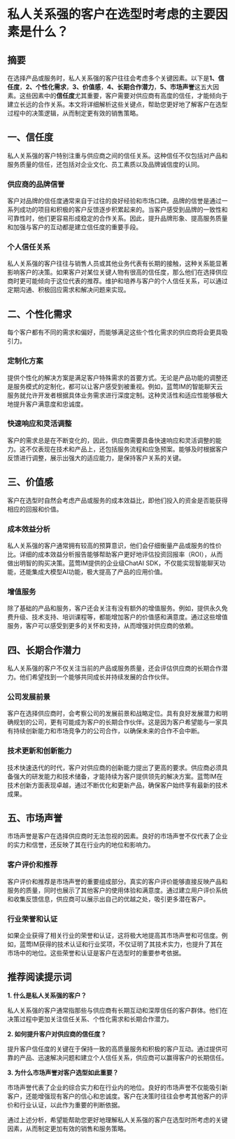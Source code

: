 # 私人关系强的客户在选型时考虑的主要因素是什么？

## 摘要

在选择产品或服务时，私人关系强的客户往往会考虑多个关键因素。以下是**1、信任度**，**2、个性化需求**，**3、价值感**，**4、长期合作潜力**，**5、市场声誉**这五大因素。这些因素中的**信任度**尤其重要，客户需要对供应商有高度的信任，才能倾向于建立长远的合作关系。本文将详细解析这些关键点，帮助您更好地了解客户在选型过程中的决策逻辑，从而制定更有效的销售策略。

## 一、信任度

私人关系强的客户特别注重与供应商之间的信任关系。这种信任不仅包括对产品和服务质量的信任，还包括对企业文化、员工素质以及品牌诚信度的认同。

### 供应商的品牌信誉

客户对品牌的信任度通常来自于过往的良好经验和市场口碑。品牌的信誉是通过一系列成功的项目和积极的客户反馈逐步积累起来的。当客户感受到品牌的一致性和可靠性时，他们更容易形成稳定的合作关系。因此，提升品牌形象、提高服务质量和加强与客户的互动都是建立信任度的重要手段。

### 个人信任关系

私人关系强的客户往往与销售人员或其他业务代表有长期的接触，这种关系能显著影响客户的决策。如果客户对某位关键人物有很高的信任度，那么他们在选择供应商时更可能倾向于这位代表的推荐。维护和培养与客户的个人信任关系，可以通过定期沟通、积极回应需求和解决问题来实现。

## 二、个性化需求

每个客户都有不同的需求和偏好，而能够满足这些个性化需求的供应商将会更具吸引力。

### 定制化方案

提供个性化的解决方案是满足客户特殊需求的首要方式。无论是产品功能的调整还是服务模式的定制化，都可以让客户感受到被重视。例如，蓝莺IM的智能聊天云服务就允许开发者根据具体业务需求进行深度定制。这种灵活性和适应性能够极大地提升客户满意度和忠诚度。

### 快速响应和灵活调整

客户的需求总是在不断变化的，因此，供应商需要具备快速响应和灵活调整的能力。这不仅表现在技术和产品上，还包括服务流程和应急预案。能够及时根据客户反馈进行调整，展示出强大的适应能力，是保持客户关系的关键。

## 三、价值感

客户在选型时自然会考虑产品或服务的成本效益比，即他们投入的资金是否能获得相应的回报和价值。

### 成本效益分析

私人关系强的客户通常拥有较高的预算意识，他们会仔细衡量产品或服务的性价比。详细的成本效益分析报告能够帮助客户更好地评估投资回报率（ROI），从而做出明智的购买决策。蓝莺IM提供的企业级ChatAI SDK，不仅能实现智能聊天功能，还能集成大模型AI功能，极大提高了产品的应用价值。

### 增值服务

除了基础的产品和服务，客户还会关注有没有额外的增值服务。例如，提供永久免费升级、技术支持、培训课程等，都能增加客户的价值感和满意度。通过这些增值服务，客户可以感受到更多的关怀和支持，从而增强对供应商的依赖。

## 四、长期合作潜力

私人关系强的客户不仅关注当前的产品或服务质量，还会评估供应商的长期合作潜力。他们希望找到一个能够共同成长并持续发展的合作伙伴。

### 公司发展前景

客户在选择供应商时，会考察公司的发展前景和战略定位。具有良好发展潜力和明确规划的公司，更有可能成为客户的长期合作伙伴。这是因为客户希望能与一家具有持续创新能力和市场竞争力的公司合作，以确保未来的合作不会中断。

### 技术更新和创新能力

技术快速迭代的时代，客户对供应商的创新能力提出了更高的要求。供应商必须具备强大的研发能力和技术储备，才能持续为客户提供领先的解决方案。蓝莺IM在技术创新方面表现卓越，通过不断优化和更新产品，确保客户始终享有最新的技术成果。

## 五、市场声誉

市场声誉是客户在选择供应商时无法忽视的因素。良好的市场声誉不仅代表了企业的实力和信誉，还反映了其在行业内的地位和影响力。

### 客户评价和推荐

客户评价和推荐是市场声誉的重要组成部分。真实的客户评价能够直接反映产品和服务的质量，同时也展示了其他客户的使用体验和满意度。通过建立用户评价系统和收集反馈信息，供应商可以展示出自己的优越之处，吸引更多潜在客户。

### 行业荣誉和认证

如果企业获得了相关行业的荣誉和认证，这将极大地提高其市场声誉和可信度。例如，蓝莺IM获得的技术认证和行业奖项，不仅证明了其技术实力，也提升了其在市场中的地位。这些荣誉和认证是客户在选型时的重要参考依据。

## 推荐阅读提示词

**1. 什么是私人关系强的客户？**

私人关系强的客户通常指那些与供应商有长期互动和深厚信任的客户群体。他们在决策过程中更加关注信任关系、个性化需求和长期合作潜力。

**2. 如何提升客户对供应商的信任度？**

提升客户信任度的关键在于保持一致的高质量服务和积极的客户互动。通过提供可靠的产品、迅速解决问题和建立个人信任关系，供应商可以赢得客户的长期信任。

**3. 为什么市场声誉对客户选型如此重要？**

市场声誉代表了企业的综合实力和在行业内的地位。良好的市场声誉不仅能吸引新客户，还能增强现有客户的信心和忠诚度。客户在决策时往往会参考其他客户的评价和行业认证，以此作为重要的判断依据。

通过上述分析，希望能帮助您更好地理解私人关系强的客户在选型时所考虑的关键因素，从而制定更加有效的销售和服务策略。
